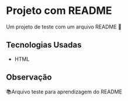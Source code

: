 # Projeto com README
Um projeto de teste com um arquivo README 🚀

## Tecnologias Usadas

- HTML

## Observação

📚Arquivo teste para aprendizagem do README
